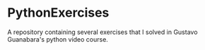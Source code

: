 # PythonExercises
A repository containing several exercises that I solved in Gustavo Guanabara's python video course.


